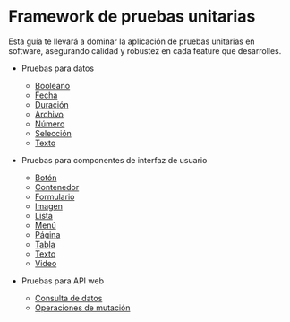 # Framework de pruebas unitarias

Esta guía te llevará a dominar la aplicación de pruebas unitarias en software, asegurando calidad y robustez en cada feature que desarrolles.

- Pruebas para datos
    - [Booleano](./docs/data.boolean.md)
    - [Fecha](./docs/data.date.md)
    - [Duración](./docs/data.duration.md)
    - [Archivo](./docs/data.file.md)
    - [Número](./docs/data.number.md)
    - [Selección](./docs/data.selection.md)
    - [Texto](./docs/data.text.md)

- Pruebas para componentes de interfaz de usuario
    - [Botón](./docs/ui.button.md)
    - [Contenedor](./docs/ui.container.md)
    - [Formulario](./docs/ui.form.md)
    - [Imagen](./docs/ui.image.md)
    - [Lista](./docs/ui.list.md)
    - [Menú](./docs/ui.menu.md)
    - [Página](./docs/ui.page.md)
    - [Tabla](./docs/ui.table.md)
    - [Texto](./docs/ui.text.md)
    - [Video](./docs/ui.video.md)

- Pruebas para API web
    - [Consulta de datos](./docs/api.rest-query.md)
    - [Operaciones de mutación](./docs/api.rest-mutation.md)
